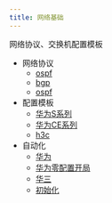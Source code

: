 ```yaml
---
title: 网络基础
---
```

网络协议、交换机配置模板
- 网络协议
    - [ospf](./protocol/1.ospf.md)
    - [bgp](./protocol/2.bgp.md)
    - [ospf](./protocol/3.stp.md)
- 配置模板
    - [华为S系列](./template/1.hw_s.md)
    - [华为CE系列](./template/2.hw_ce.md)
    - [h3c](./template/3.h3c.md)
- 自动化
    - [华为](./自动化运维/1.hw.md)
    - [华为零配置开局](./自动化运维/2.华为零配置开局.md)
    - [华三](./自动化运维/3.h3c.md)
    - [初始化](./自动化运维/4.初始化.md)
